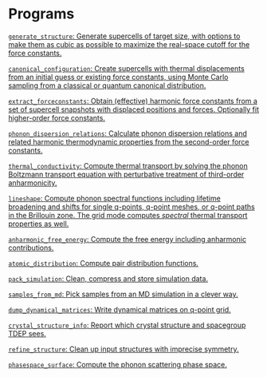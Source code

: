 # Programs

[`generate_structure`: Generate supercells of target size, with options to make them as cubic as possible to maximize the real-space cutoff for the force constants.](generate_structure.md)

[`canonical_configuration`: Create supercells with thermal displacements from an initial guess or existing force constants, using Monte Carlo sampling from a classical or quantum canonical distribution.](canonical_configuration.md)

[`extract_forceconstants`: Obtain (effective) harmonic force constants from a set of supercell snapshots with displaced positions and forces. Optionally fit higher-order force constants.](extract_forceconstants.md)

[`phonon_dispersion_relations`: Calculate phonon dispersion relations and related harmonic thermodynamic properties from the second-order force constants.](phonon_dispersion_relations.md)

[`thermal_conductivity`: Compute thermal transport by solving the phonon Boltzmann transport equation with perturbative treatment of third-order anharmonicity.](thermal_conductivity.md)

[`lineshape`: Compute phonon spectral functions including lifetime broadening and shifts for single q-points, q-point meshes, or q-point paths in the Brillouin zone. The grid mode computes _spectral_ thermal transport properties as well.](lineshape.md)

[`anharmonic_free_energy`: Compute the free energy including anharmonic contributions.](anharmonic_free_energy.md)

[`atomic_distribution`: Compute pair distribution functions.](atomic_distribution.md)

[`pack_simulation`: Clean, compress and store  simulation data.](pack_simulation.md)

[`samples_from_md`: Pick samples from an MD simulation in a clever way.](samples_from_md.md)

[`dump_dynamical_matrices`: Write dynamical matrices on q-point grid.](dump_dynamical_matrices.md)

[`crystal_structure_info`: Report which crystal structure and spacegroup TDEP sees.](crystal_structure_info.md)

[`refine_structure`: Clean up input structures with imprecise symmetry.](refine_structure.md)

[`phasespace_surface`: Compute the phonon scattering phase space.](phasespace_surface.md)